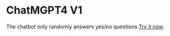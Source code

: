# ChatMGPT4 V1

The chatbot only randomly answers yes/no questions [Try it now](https://khaledtolba.github.io/ChatMGPT4/).

